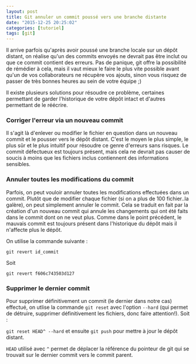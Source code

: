 ```yaml
---
layout: post
title: Git annuler un commit poussé vers une branche distante
date: "2015-12-25 20:25:02"
categories: [tutoriel]
tags: [git]
---
```

Il arrive parfois qu'après avoir poussé une branche locale sur un dépôt distant, on réalise qu'un des commits envoyés ne devrait pas être inclut ou que ce commit contient des erreurs.
Pas de panique, git offre la possibilité de rémédier à cela, mais il vaut mieux le faire le plus vite possible avant qu'un de vos collaborateurs ne récupère vos ajouts, sinon vous risquez de passer de très bonnes heures au sein de votre équipe ;)

Il existe plusieurs solutions pour résoudre ce problème, certaines permettant de garder l'historique de votre dépôt intact et d'autres permettant de le réécrire.

### Corriger l'erreur via un nouveau commit

Il s'agit là d'enlever ou modifier le fichier en question dans un nouveau commit et le pousser vers le dépôt distant. C'est le moyen le plus simple, le plus sûr et le plus intuitif pour résoudre ce genre d'erreurs sans risques. Le commit défectueux est toujours présent, mais cela ne devrait pas causer de soucis à moins que les fichiers inclus contiennent des informations sensibles.

### Annuler toutes les modifications du commit

Parfois, on peut vouloir annuler toutes les modifications effectuées dans un commit. Plutôt que de modifier chaque fichier (si on a plus de 100 fichier..la galère), on peut simplement annuler le commit. Cela se traduit en fait par la création d'un nouveau commit qui annule les changements qui ont été faits dans le commit dont on ne veut plus.
Comme dans le point précédent, le mauvais commit est toujours présent dans l'historique du dépôt mais il n'affecte plus le dépôt.

On utilise la commande suivante :

`git revert id_commit`

Soit

`git revert f606c743503d127`

### Supprimer le dernier commit
Pour supprimer définitivement un commit (le dernier dans notre cas) effectué, on utlise la commande `git reset` avec l'option `--hard` (qui permet de détruire, supprimer définitivement les fichiers, donc faire attention!). Soit :

`git reset HEAD^ --hard` et ensuite `git push` pour mettre à jour le dépôt distant.



`HEAD` utilisé avec `^` permet de déplacer la référence du pointeur de git qui se trouvait sur le dernier commit vers le commit parent.
